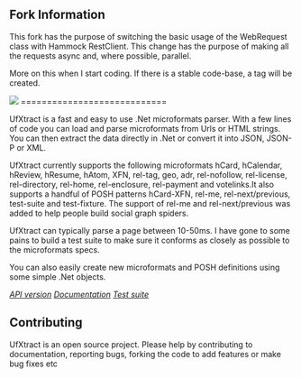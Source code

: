 Fork Information
------------
This fork has the purpose of switching the basic usage of the WebRequest class with Hammock RestClient. This change has the purpose of making all the requests async and, where possible, parallel.

More on this when I start coding. If there is a stable code-base, a tag will be created.


<img src="http://www.ufxtract.com/images/ufxtract-logo.gif"> 
============================


UfXtract is a fast and easy to use .Net microformats parser. With a few lines of code you can load and parse microformats from Urls or HTML strings. You can then extract the data directly in .Net or convert it into JSON, JSON-P or XML.

UfXtract currently supports the following microformats hCard, hCalendar, hReview, hResume, hAtom, XFN, rel-tag, geo, adr, rel-nofollow, rel-license, rel-directory, rel-home, rel-enclosure, rel-payment and votelinks.It also supports a handful of POSH patterns hCard-XFN, rel-me, rel-next/previous, test-suite and test-fixture. The support of rel-me and rel-next/previous was added to help people build social graph spiders.

UfXtract can typically parse a page between 10-50ms. I have gone to some pains to build a test suite to make sure it conforms as closely as possible to the microformats specs.

You can also easily create new microformats and POSH definitions using some simple .Net objects.


*[API version](http://ufxtract.com/)*
*[Documentation](http://ufxtract.com/documentation)*
*[Test suite](http://www.ufxtract.com/testsuite/)*



Contributing
------------

UfXtract is an open source project.  Please help by contributing to documentation,
reporting bugs, forking the code to add features or make bug fixes etc 


